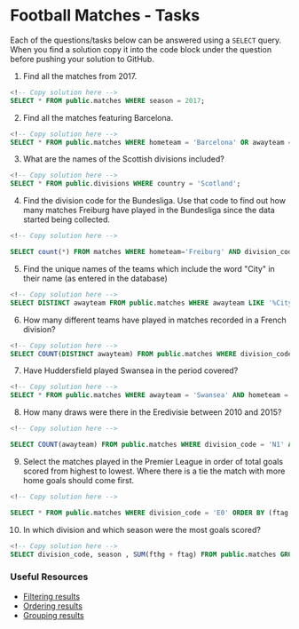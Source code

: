 # Football Matches - Tasks

Each of the questions/tasks below can be answered using a `SELECT` query. When you find a solution copy it into the code block under the question before pushing your solution to GitHub.

1) Find all the matches from 2017.

```sql
<!-- Copy solution here -->
SELECT * FROM public.matches WHERE season = 2017;

```

2) Find all the matches featuring Barcelona.

```sql
<!-- Copy solution here -->
SELECT * FROM public.matches WHERE hometeam = 'Barcelona' OR awayteam = 'Barcelona';

```

3) What are the names of the Scottish divisions included?

```sql
<!-- Copy solution here -->
SELECT * FROM public.divisions WHERE country = 'Scotland';

```

4) Find the division code for the Bundesliga. Use that code to find out how many matches Freiburg have played in the Bundesliga since the data started being collected.

```sql
<!-- Copy solution here -->

SELECT count(*) FROM matches WHERE hometeam='Freiburg' AND division_code = 'D1' OR awayteam='Freiburg' AND division_code = 'D1';
```

5) Find the unique names of the teams which include the word "City" in their name (as entered in the database)

```sql
<!-- Copy solution here -->
SELECT DISTINCT awayteam FROM public.matches WHERE awayteam LIKE '%City%';

```

6) How many different teams have played in matches recorded in a French division?

```sql
<!-- Copy solution here -->
SELECT COUNT(DISTINCT awayteam) FROM public.matches WHERE division_code LIKE 'F%';

```

7) Have Huddersfield played Swansea in the period covered?

```sql
<!-- Copy solution here -->
SELECT * FROM public.matches WHERE awayteam = 'Swansea' AND hometeam = 'Huddersfield';

```

8) How many draws were there in the Eredivisie between 2010 and 2015?

```sql
<!-- Copy solution here -->

SELECT COUNT(awayteam) FROM public.matches WHERE division_code = 'N1' AND ftr = 'D' AND (season = 2010 OR season = 2011 OR season = 2012 OR season = 2013 OR season = 2014 OR season = 2015);
```

9) Select the matches played in the Premier League in order of total goals scored from highest to lowest. Where there is a tie the match with more home goals should come first.

```sql
<!-- Copy solution here -->

SELECT * FROM public.matches WHERE division_code = 'E0' ORDER BY (ftag + fthg) DESC, fthg DESC;
```

10) In which division and which season were the most goals scored?

```sql
<!-- Copy solution here -->
SELECT division_code, season , SUM(fthg + ftag) FROM public.matches GROUP BY division_code, season ORDER BY sum DESC LIMIT 1;

```

### Useful Resources

- [Filtering results](https://www.w3schools.com/sql/sql_where.asp)
- [Ordering results](https://www.w3schools.com/sql/sql_orderby.asp)
- [Grouping results](https://www.w3schools.com/sql/sql_groupby.asp)